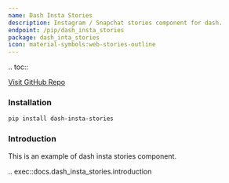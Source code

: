 ```yaml
---
name: Dash Insta Stories
description: Instagram / Snapchat stories component for dash.
endpoint: /pip/dash_insta_stories
package: dash_inta_stories
icon: material-symbols:web-stories-outline
---
```


.. toc::

[Visit GitHub Repo](https://github.com/pip-install-python/dash_insta_stories)

### Installation

```bash
pip install dash-insta-stories
```

### Introduction

This is an example of dash insta stories component. 

.. exec::docs.dash_insta_stories.introduction

